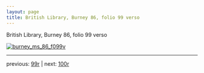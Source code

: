 ```yaml
---
layout: page
title: British Library, Burney 86, folio 99 verso
---
```


British Library, Burney 86, folio 99 verso

[![burney_ms_86_f099v](http://www.homermultitext.org/iipsrv?IIIF=/project/homer/pyramidal/deepzoom/bl/burney86imgs/v1/burney_ms_86_f099v.tif/full/800,/0/default.jpg)](http://www.homermultitext.org/ict2/?urn=urn:cite2:bl:burney86imgs.v1:burney_ms_86_f099v) 

---

previous:  [99r](../99r/) | next: [100r](../100r/)